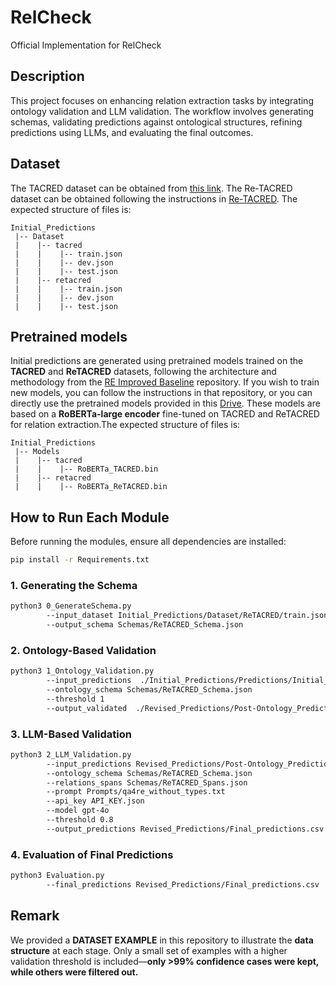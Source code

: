 # RelCheck

Official Implementation for RelCheck


## Description

This project focuses on enhancing relation extraction tasks by integrating ontology validation and LLM validation. The workflow involves generating schemas, validating predictions against ontological structures, refining predictions using LLMs, and evaluating the final outcomes.

## Dataset

The TACRED dataset can be obtained from [this link](https://nlp.stanford.edu/projects/tacred/). The Re-TACRED dataset can be obtained following the instructions in [Re-TACRED](https://github.com/gstoica27/Re-TACRED). The expected structure of files is:
```
Initial_Predictions
 |-- Dataset
 |    |-- tacred
 |    |    |-- train.json        
 |    |    |-- dev.json
 |    |    |-- test.json
 |    |-- retacred
 |    |    |-- train.json        
 |    |    |-- dev.json
 |    |    |-- test.json
```


## Pretrained models 

Initial predictions are generated using pretrained models trained on the **TACRED** and **ReTACRED** datasets, following the architecture and methodology from the [RE Improved Baseline](https://github.com/wzhouad/RE_improved_baseline) repository. If you wish to train new models, you can follow the instructions in that repository, or you can directly use the pretrained models provided in this [Drive](https://drive.google.com/file/d/1z2Qmc1ikFdi0mGUx0jiL5IxU6g8UJo3E/view?usp=sharing). These models are based on a **RoBERTa-large encoder** fine-tuned on TACRED and ReTACRED for relation extraction.The expected structure of files is:
```
Initial_Predictions
 |-- Models
 |    |-- tacred
 |    |    |-- RoBERTa_TACRED.bin        
 |    |-- retacred
 |    |    |-- RoBERTa_ReTACRED.bin       
```


## How to Run Each Module

Before running the modules, ensure all dependencies are installed:

```bash
pip install -r Requirements.txt
```

### 1. Generating the Schema

```bash
python3 0_GenerateSchema.py 
        --input_dataset Initial_Predictions/Dataset/ReTACRED/train.json 
        --output_schema Schemas/ReTACRED_Schema.json
```

### 2. Ontology-Based Validation

```bash
python3 1_Ontology_Validation.py 
        --input_predictions  ./Initial_Predictions/Predictions/Initial_predictions.csv                                  
        --ontology_schema Schemas/ReTACRED_Schema.json                                  
        --threshold 1                                  
        --output_validated  ./Revised_Predictions/Post-Ontology_Predictions.csv
```

### 3. LLM-Based Validation

```bash
python3 2_LLM_Validation.py 
        --input_predictions Revised_Predictions/Post-Ontology_Predictions.csv                             
        --ontology_schema Schemas/ReTACRED_Schema.json                             
        --relations_spans Schemas/ReTACRED_Spans.json                             
        --prompt Prompts/qa4re_without_types.txt                             
        --api_key API_KEY.json                             
        --model gpt-4o                             
        --threshold 0.8                             
        --output_predictions Revised_Predictions/Final_predictions.csv
```

### 4. Evaluation of Final Predictions

```bash
python3 Evaluation.py 
        --final_predictions Revised_Predictions/Final_predictions.csv
```


## Remark  
We provided a **DATASET EXAMPLE** in this repository to illustrate the **data structure** at each stage. Only a small set of examples with a higher validation threshold is included—**only >99% confidence cases were kept, while others were filtered out.**



